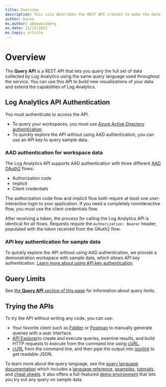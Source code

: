 ```yaml
---
title: Overview
description: This site describes the REST API created to make the data collected by Azure Log Analytics easily available.
author: bwren
ms.author: abbyweisberg
ms.date: 11/15/2021
ms.topic: article
---
```

# Overview

The **Query API** is a REST API that lets you query the full set of data collected by Log Analytics using the same query language used throughout the service. You can use this API to build new visualizations of your data and extend the capabilities of Log Analytics.

## Log Analytics API Authentication

You must authenticate to access the API. 
- To query your workspaces, you must use [Azure Active Directory authentication](https://azure.microsoft.com/documentation/articles/active-directory-whatis/).
- To quickly explore the API without using AAD authentication, you can use an API key to query sample data.

### AAD authentication for workspace data

The Log Analytics API supports AAD authentication with three different [AAD OAuth2](/azure/active-directory/develop/active-directory-protocols-oauth-code) flows:
- Authorization code
- Implicit
- Client credentials 

The authorization code flow and implicit flow both require at least one user-interactive login to your application. If you need a completely noninteractive flow, you must use the client credentials flow.

After receiving a token, the process for calling the Log Analytics API is identical for all flows. Requests require the `Authorization: Bearer` header, populated with the token received from the OAuth2 flow.

### API key authentication for sample data

To quickly explore the API without using AAD authentication, we provide a demonstration workspace with sample data, which allows API key authentication. [Learn more about using API key authentication](api-keys.md).

## Query Limits
See [the **Query API** section of this page](../../service-limits.md) for information about query limits.
## Trying the APIs

To try the API without writing any code, you can use:
  - Your favorite client such as [Fiddler](https://www.telerik.com/fiddler) or [Postman](https://www.getpostman.com/) to manually generate queries with a user interface.
  - [API Explorer](https://dev.loganalytics.io/apiexplorer/query)to create and execute queries, examine results, and build HTTP requests to execute from the command line using [cURL](https://curl.haxx.se/).
  - [cURL](https://curl.haxx.se/) from the command line, and then pipe the output into [jsonlint](https://github.com/zaach/jsonlint) to get readable JSON. 

To learn more about the query language, see the [query language documentation](https://docs.loganalytics.io/) which includes a [language reference](https://docs.loganalytics.io/docs/Language-Reference), [examples](https://docs.loganalytics.io/docs/Examples), [tutorials](https://docs.loganalytics.io/docs/Learn/Tutorials/Date-and-time-operations), and [cheat sheets](https://docs.loganalytics.io/docs/Learn/References/Legacy-to-new-to-Azure-Log-Analytics-Language). It also offers a full-featured [demo environment](https://portal.loganalytics.io/demo) that lets you try out any query on sample data.